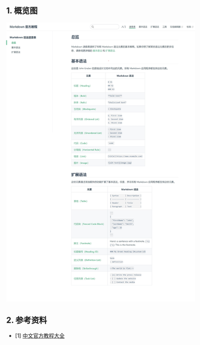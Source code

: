 ## 1. 概览图
![概览图](./markdown_cheatsheet.jpeg)

## 2. 参考资料
- [1] [中文官方教程大全](https://markdown.com.cn/basic-syntax/)